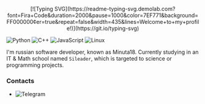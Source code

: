 <p align="center">
[![Typing SVG](https://readme-typing-svg.demolab.com?font=Fira+Code&duration=2000&pause=1000&color=7EF771&background=FF000000&center=true&repeat=false&width=435&lines=Welcome+to+my+profile!)](https://git.io/typing-svg)
</p>

![Python](https://img.shields.io/badge/Code-Python-informational?style=flat&logo=python&color=3776AB)
![C++](https://img.shields.io/badge/Code-C++-informational?style=flat&logo=cplusplus&color=00599C)
![JavaScript](https://img.shields.io/badge/Code-JavaScript-informational?style=flat&logo=javascript&color=F7DF1E)
![Linux](https://img.shields.io/badge/System-Linux-informational?style=flat&logo=linux&color=FCC624)

I'm russian software developer, known as Minuta18. Currently studying in an IT & Math school named `Sileader`, which is targeted to science or programming projects.

### Contacts 

- ![Telegram](https://img.shields.io/badge/Net-Telegram-informational?style=flat&logo=telegram&color=26A5E4)

<!--
**Minuta18/Minuta18** is a ✨ _special_ ✨ repository because its `README.md` (this file) appears on your GitHub profile.

Here are some ideas to get you started:

- 🔭 I’m currently working on ...
- 🌱 I’m currently learning ...
- 👯 I’m looking to collaborate on ...
- 🤔 I’m looking for help with ...
- 💬 Ask me about ...
- 📫 How to reach me: ...
- 😄 Pronouns: ...
- ⚡ Fun fact: ...
-->
